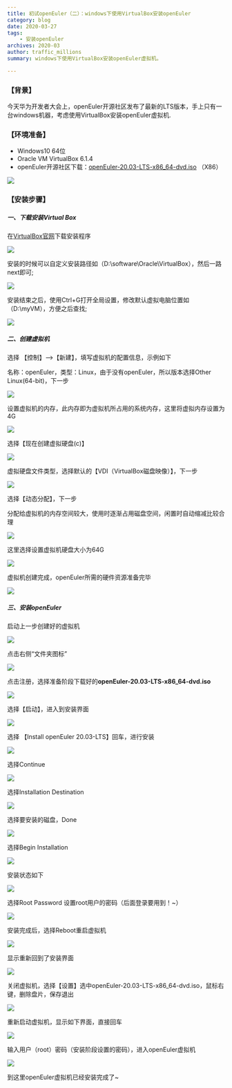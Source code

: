 ```yaml
---
title: 初试openEuler（二）：windows下使用VirtualBox安装openEuler
category: blog 
date: 2020-03-27
tags:
    - 安装openEuler
archives: 2020-03
author: traffic_millions
summary: windows下使用VirtualBox安装openEuler虚拟机。

---
```


### 【背景】
今天华为开发者大会上，openEuler开源社区发布了最新的LTS版本，手上只有一台windows机器，考虑使用VirtualBox安装openEuler虚拟机.

### 【环境准备】

- Windows10 64位
- Oracle VM VirtualBox 6.1.4
- openEuler开源社区下载：[openEuler-20.03-LTS-x86_64-dvd.iso](https://repo.openeuler.org/openEuler-20.03-LTS/ISO/x86_64/openEuler-20.03-LTS-x86_64-dvd.iso)  （X86）

<img src="./2020-03-27-VirtualBox-media/index-x86.png" >

### 【安装步骤】

##### 一、下载安装Virtual Box

在[VirtualBox官网](https://www.virtualbox.org/wiki/Downloads)下载安装程序

<img src="./2020-03-27-VirtualBox-media/VirtualBox-main.png" >

安装的时候可以自定义安装路径如（D:\software\Oracle\VirtualBox），然后一路next即可;

<img src="./2020-03-27-VirtualBox-media/route.png" >

安装结束之后，使用Ctrl+G打开全局设置，修改默认虚拟电脑位置如（D:\myVM），方便之后查找;

<img src="./2020-03-27-VirtualBox-media/global.png" >

##### 二、创建虚拟机

选择 【控制】-->【新建】，填写虚拟机的配置信息，示例如下

名称：openEuler，类型：Linux，由于没有openEuler，所以版本选择Other Linux(64-bit)，下一步

<img src="./2020-03-27-VirtualBox-media/config-virtual-machine.png" >

设置虚拟机的内存，此内存即为虚拟机所占用的系统内存，这里将虚拟内存设置为4G

<img src="./2020-03-27-VirtualBox-media/4G.png" >

选择【现在创建虚拟硬盘(c)】

<img src="./2020-03-27-VirtualBox-media/hard.png" >

虚拟硬盘文件类型，选择默认的【VDI（VirtualBox磁盘映像）】，下一步

<img src="./2020-03-27-VirtualBox-media/virtual_file.png" >

选择【动态分配】，下一步

分配给虚拟机的内存空间较大，使用时逐渐占用磁盘空间，闲置时自动缩减比较合理

<img src="./2020-03-27-VirtualBox-media/dynamic.png" >

这里选择设置虚拟机硬盘大小为64G 

<img src="./2020-03-27-VirtualBox-media/64G.png" >

虚拟机创建完成，openEuler所需的硬件资源准备完毕 

<img src="./2020-03-27-VirtualBox-media/virtual_done.png" >

##### 三、安装openEuler

启动上一步创建好的虚拟机 

<img src="./2020-03-27-VirtualBox-media/start.png" >

点击右侧“文件夹图标”

<img src="./2020-03-27-VirtualBox-media/file_icon.png" >

点击注册，选择准备阶段下载好的**openEuler-20.03-LTS-x86_64-dvd.iso**

<img src="./2020-03-27-VirtualBox-media/select_iso.png" >

选择【启动】，进入到安装界面

<img src="./2020-03-27-VirtualBox-media/select_start.png" >

选择 【Install openEuler 20.03-LTS】回车，进行安装  

<img src="./2020-03-27-VirtualBox-media/install_lts.png" >

选择Continue

<img src="./2020-03-27-VirtualBox-media/continue.png" >

选择Installation Destination

<img src="./2020-03-27-VirtualBox-media/install_destination.png" >

选择要安装的磁盘，Done

<img src="./2020-03-27-VirtualBox-media/select_disk.png" >

选择Begin Installation

<img src="./2020-03-27-VirtualBox-media/begin_install.png" >

安装状态如下

<img src="./2020-03-27-VirtualBox-media/install_status.png" >

选择Root Password 设置root用户的密码（后面登录要用到！~）

<img src="./2020-03-27-VirtualBox-media/set_pass.png" >

安装完成后，选择Reboot重启虚拟机

<img src="./2020-03-27-VirtualBox-media/reboot.png" >

显示重新回到了安装界面

<img src="./2020-03-27-VirtualBox-media/return.png" >

关闭虚拟机，选择【设置】选中openEuler-20.03-LTS-x86_64-dvd.iso，鼠标右键，删除盘片，保存退出

<img src="./2020-03-27-VirtualBox-media/save.png" >

重新启动虚拟机，显示如下界面，直接回车

<img src="./2020-03-27-VirtualBox-media/reboot_start.png" >

输入用户（root）密码（安装阶段设置的密码），进入openEuler虚拟机

<img src="./2020-03-27-VirtualBox-media/install_over.png" >

到这里openEuler虚拟机已经安装完成了~
